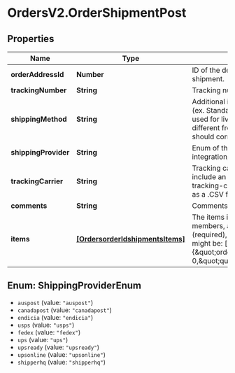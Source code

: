 # OrdersV2.OrderShipmentPost

## Properties
Name | Type | Description | Notes
------------ | ------------- | ------------- | -------------
**orderAddressId** | **Number** | ID of the desired &#x60;shipping_address&#x60; associated with the shipment. | [optional] 
**trackingNumber** | **String** | Tracking number of the shipment. | [optional] 
**shippingMethod** | **String** | Additional information to describe the method of shipment (ex. Standard, Ship by Weight, Custom Shipment). Can be used for live quotes from certain shipping providers. If different from &#x60;shipping_provider&#x60;, &#x60;shipping_method&#x60; should correspond to &#x60;tracking_carrier&#x60;.    | [optional] 
**shippingProvider** | **String** | Enum of the BigCommerce shipping-carrier integration/module. | [optional] 
**trackingCarrier** | **String** | Tracking carrier for the shipment.  Acceptable values include an empty string (&#x60;\&quot;\&quot;&#x60;) or one of the valid tracking-carrier values viewable [here](https://docs.google.com/spreadsheets/d/1w9c_aECSCGyf-oOrvGeUniDl-ARGKemfZl0qSsav8D4/pubhtml?gid&#x3D;0&amp;single&#x3D;true) and downloadable as a .CSV file [here](https://docs.google.com/spreadsheets/d/1mTueEynfcEmwsU2y2Jd2MX-8GKwNZrmlRMBcIElg9aY/pub?gid&#x3D;0&amp;single&#x3D;true&amp;output&#x3D;csv). | [optional] 
**comments** | **String** | Comments the shipper wishes to add. | [optional] 
**items** | [**[OrdersorderIdshipmentsItems]**](OrdersorderIdshipmentsItems.md) | The items in the shipment. This object has the following members, all integer: order_product_id (required), quantity (required), product_id (read-only). A sample items value might be: [ {\&quot;order_product_id\&quot;:16,\&quot;product_id\&quot;: 0,\&quot;quantity\&quot;:2} ] | [optional] 

<a name="ShippingProviderEnum"></a>
## Enum: ShippingProviderEnum

* `auspost` (value: `"auspost"`)
* `canadapost` (value: `"canadapost"`)
* `endicia` (value: `"endicia"`)
* `usps` (value: `"usps"`)
* `fedex` (value: `"fedex"`)
* `ups` (value: `"ups"`)
* `upsready` (value: `"upsready"`)
* `upsonline` (value: `"upsonline"`)
* `shipperhq` (value: `"shipperhq"`)

